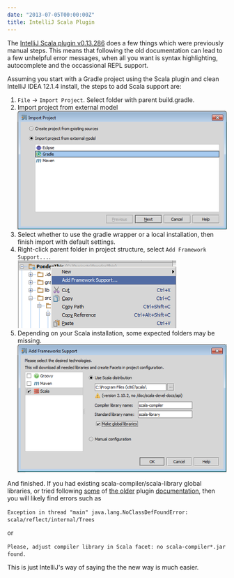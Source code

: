 ```yaml
---
date: "2013-07-05T00:00:00Z"
title: IntelliJ Scala Plugin
---
```


The [IntelliJ Scala plugin v0.13.286](http://blog.jetbrains.com/scala/) does a few things which were previously manual steps. This means that following the old documentation can lead to a few unhelpful error messages, when all you want is syntax highlighting, autocomplete and the occassional REPL support.

Assuming you start with a Gradle project using the Scala plugin and clean IntelliJ IDEA 12.1.4 install, the steps to add Scala support are:

1. ```File``` -> ```Import Project```. Select folder with parent build.gradle.
2. Import project from external model  
   ![](/images/2013-07/intellij-import.png)
3. Select whether to use the gradle wrapper or a local installation, then finish import with default settings.
4. Right-click parent folder in project structure, select ```Add Framework Support...```.  
   ![](/images/2013-07/add-framework.png)
5. Depending on your Scala installation, some expected folders may be missing.  
   ![](/images/2013-07/add-scala-framework.png)

And finished. If you had existing scala-compiler/scala-library global libraries, or tried following [some](http://devnet.jetbrains.com/thread/290032) of [the older](http://stackoverflow.com/questions/9563342/how-to-run-scala-code-on-intellij-idea-11) plugin [documentation](http://confluence.jetbrains.com/display/SCA/Getting+Started+with+IntelliJ+IDEA+Scala+Plugin), then you will likely find errors such as

```Exception in thread "main" java.lang.NoClassDefFoundError: scala/reflect/internal/Trees```

or

```Please, adjust compiler library in Scala facet: no scala-compiler*.jar found.```

This is just IntelliJ's way of saying the the new way is much easier.
